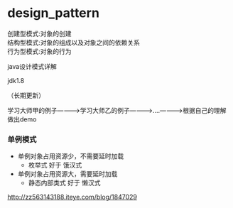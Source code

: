 # design_pattern

创建型模式:对象的创建  
结构型模式:对象的组成以及对象之间的依赖关系  
行为型模式:对象的行为

java设计模式详解

jdk1.8

（长期更新）

学习大师甲的例子————>学习大师乙的例子————>....————>根据自己的理解做出demo


### 单例模式
- 单例对象占用资源少，不需要延时加载
  - 枚举式 好于 饿汉式
- 单例对象占用资源大，需要延时加载
  - 静态内部类式 好于 懒汉式





http://zz563143188.iteye.com/blog/1847029